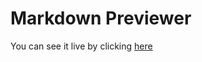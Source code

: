 # Markdown Previewer

You can see it live by clicking [here](https://ketwork.github.io/markdown-previewer/)